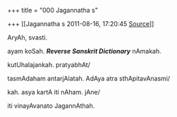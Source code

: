 +++
title = "000 Jagannatha s"

+++
[[Jagannatha s	2011-08-16, 17:20:45 [Source](https://groups.google.com/g/bvparishat/c/OtynEDhVtRQ)]]



AryAh, svasti.



ayam koSah. ***Reverse Sanskrit Dictionary*** nAmakah.



kutUhalajankah. pratyabhAt/



tasmAdaham antarjAlatah. AdAya atra sthApitavAnasmi/



kah. asya kartA iti nAham. jAne/



iti vinayAvanato JagannAthah.


